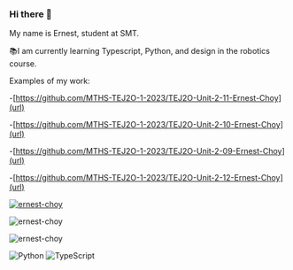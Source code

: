 ### Hi there 👋

My name is Ernest, student at SMT. 

📚I am currently learning Typescript, Python, and design in the robotics course.

Examples of my work:

-[https://github.com/MTHS-TEJ2O-1-2023/TEJ2O-Unit-2-11-Ernest-Choy](url)

-[https://github.com/MTHS-TEJ2O-1-2023/TEJ2O-Unit-2-10-Ernest-Choy](url)

-[https://github.com/MTHS-TEJ2O-1-2023/TEJ2O-Unit-2-09-Ernest-Choy](url)

-[https://github.com/MTHS-TEJ2O-1-2023/TEJ2O-Unit-2-12-Ernest-Choy](url)

<p align="left"> <a href="https://github.com/ryo-ma/github-profile-trophy"><img src="https://github-profile-trophy.vercel.app/?username=ernest-choy" alt="ernest-choy" /></a> </p>

<p><img align="center" src="https://github-readme-stats.vercel.app/api/top-langs?username=ernest-choy&show_icons=true&locale=en&layout=compact" alt="ernest-choy" /></p>

<p><img align="center" src="https://github-readme-streak-stats.herokuapp.com/?user=ernest-choy&" alt="ernest-choy" /></p>


![Python](https://img.shields.io/badge/python-3670A0?style=for-the-badge&logo=python&logoColor=ffdd54)
![TypeScript](https://img.shields.io/badge/typescript-%23007ACC.svg?style=for-the-badge&logo=typescript&logoColor=white)

